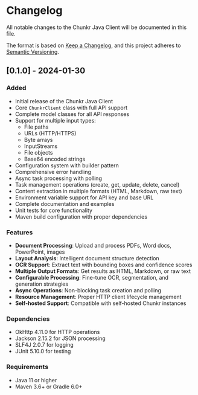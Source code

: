 # Changelog

All notable changes to the Chunkr Java Client will be documented in this file.

The format is based on [Keep a Changelog](https://keepachangelog.com/en/1.0.0/),
and this project adheres to [Semantic Versioning](https://semver.org/spec/v2.0.0.html).

## [0.1.0] - 2024-01-30

### Added
- Initial release of the Chunkr Java Client
- Core `ChunkrClient` class with full API support
- Complete model classes for all API responses
- Support for multiple input types:
  - File paths
  - URLs (HTTP/HTTPS)
  - Byte arrays
  - InputStreams
  - File objects
  - Base64 encoded strings
- Configuration system with builder pattern
- Comprehensive error handling
- Async task processing with polling
- Task management operations (create, get, update, delete, cancel)
- Content extraction in multiple formats (HTML, Markdown, raw text)
- Environment variable support for API key and base URL
- Complete documentation and examples
- Unit tests for core functionality
- Maven build configuration with proper dependencies

### Features
- **Document Processing**: Upload and process PDFs, Word docs, PowerPoint, images
- **Layout Analysis**: Intelligent document structure detection
- **OCR Support**: Extract text with bounding boxes and confidence scores
- **Multiple Output Formats**: Get results as HTML, Markdown, or raw text
- **Configurable Processing**: Fine-tune OCR, segmentation, and generation strategies
- **Async Operations**: Non-blocking task creation and polling
- **Resource Management**: Proper HTTP client lifecycle management
- **Self-hosted Support**: Compatible with self-hosted Chunkr instances

### Dependencies
- OkHttp 4.11.0 for HTTP operations
- Jackson 2.15.2 for JSON processing
- SLF4J 2.0.7 for logging
- JUnit 5.10.0 for testing

### Requirements
- Java 11 or higher
- Maven 3.6+ or Gradle 6.0+